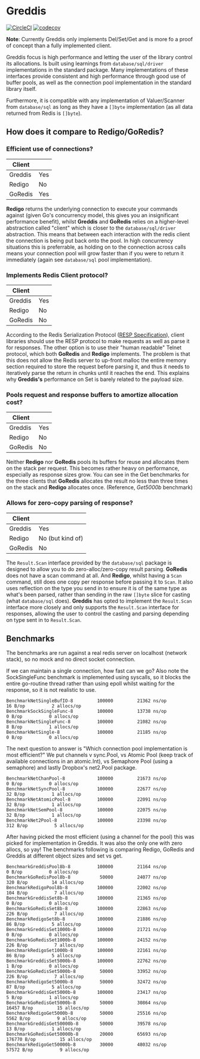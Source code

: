 # Greddis

[![CircleCI](https://circleci.com/gh/mikn/greddis/tree/master.svg?style=svg)](https://circleci.com/gh/mikn/greddis/tree/master)
[![codecov](https://codecov.io/gh/mikn/greddis/branch/master/graph/badge.svg)](https://codecov.io/gh/mikn/greddis)

**Note**: Currently Greddis only implements Del/Set/Get and is more fo a proof of concept than a fully implemented client.

Greddis focus is high performance and letting the user of the library control its allocations. Is built using learnings from `database/sql/driver` implementations in the standard package. Many implementations of these interfaces provide consistent and high performance through good use of buffer pools, as well as the connection pool implementation in the standard library itself.

Furthermore, it is compatible with any implementation of Valuer/Scanner from `database/sql` as long as they have a `[]byte` implementation (as all data returned from Redis is `[]byte`).

## How does it compare to Redigo/GoRedis?

### Efficient use of connections?

| Client  |     |
| ------- | --- |
| Greddis | Yes |
| Redigo  | No  |
| GoRedis | Yes |

**Redigo** returns the underlying connection to execute your commands against (given Go's concurrency model, this gives you an insignificant performance benefit), whilst **Greddis** and **GoRedis** relies on a higher-level abstraction called "client" which is closer to the `database/sql/driver` abstraction. This means that between each interaction with the redis client the connection is being put back onto the pool. In high concurrency situations this is preferrable, as holding on to the connection across calls means your connection pool will grow faster than if you were to return it immediately (again see `database/sql` pool implementation).

### Implements Redis Client protocol?

| Client  |     |
| ------- | --- |
| Greddis | Yes |
| Redigo  | No  |
| GoRedis | No  |

According to the Redis Serialization Protocol ([RESP Specification](https://redis.io/topics/protocol)), client libraries should use the RESP protocol to make requests as well as parse it for responses. The other option is to use their "human readable" Telnet protocol, which both **GoRedis** and **Redigo** implements. The problem is that this does not allow the Redis server to up-front malloc the entire memory section required to store the request before parsing it, and thus it needs to iteratively parse the return in chunks until it reaches the end. This explains why **Greddis's** performance on Set is barely related to the payload size.

### Pools request and response buffers to amortize allocation cost?

| Client  |     |
| ------- | --- |
| Greddis | Yes |
| Redigo  | No  |
| GoRedis | No  |

Neither **Redigo** nor **GoRedis** pools its buffers for reuse and allocates them on the stack per request. This becomes rather heavy on performance, especially as response sizes grow. You can see in the Get benchmarks for the three clients that **GoRedis** allocates the result no less than three times on the stack and **Redigo** allocates once. (Reference, *Get5000b* benchmark)

### Allows for zero-copy parsing of response?

| Client  |                  |
| ------- | ---------------- |
| Greddis | Yes              |
| Redigo  | No (but kind of) |
| GoRedis | No               |

The `Result.Scan` interface provided by the `database/sql` package is designed to allow you to do zero-alloc/zero-copy result parsing. **GoRedis** does not have a scan command at all. And **Redigo**, whilst having a `Scan` command, still does one copy per response before passing it to `Scan`. It also uses reflection on the type you send in to ensure it is of the same type as what's been parsed, rather than sending in the raw `[]byte` slice for casting (what `database/sql` does). **Greddis** has opted to implement the `Result.Scan` interface more closely and only supports the `Result.Scan` interface for responses, allowing the user to control the casting and parsing depending on type sent in to `Result.Scan`.

## Benchmarks

The benchmarks are run against a real redis server on localhost (network stack), so no mock and no direct socket connection.

If we can maintain a single connection, how fast can we go?
Also note the SockSingleFunc benchmark is implemented using syscalls, so it blocks the entire go-routine thread rather than using epoll whilst waiting for the response, so it is not realistic to use.
```
BenchmarkNetSingleBufIO-8     	  100000	     21362 ns/op	      16 B/op	       2 allocs/op
BenchmarkSockSingleFunc-8     	  100000	     13738 ns/op	       0 B/op	       0 allocs/op
BenchmarkNetSingleFunc-8      	  100000	     21082 ns/op	       8 B/op	       1 allocs/op
BenchmarkNetSingle-8          	  100000	     21185 ns/op	       0 B/op	       0 allocs/op
```
The next question to answer is "Which connection pool implementation is most efficient?"
We put channels v sync.Pool, vs Atomic Pool (keep track of available connections in an atomic.Int), vs Semaphore Pool (using a semaphore) and lastly Dropbox's net2.Pool package.
```
BenchmarkNetChanPool-8        	  100000	     21673 ns/op	       0 B/op	       0 allocs/op
BenchmarkNetSyncPool-8        	  100000	     22677 ns/op	      32 B/op	       1 allocs/op
BenchmarkNetAtomicPool-8      	  100000	     22091 ns/op	      32 B/op	       1 allocs/op
BenchmarkNetSemPool-8         	  100000	     22075 ns/op	      32 B/op	       1 allocs/op
BenchmarkNet2Pool-8           	  100000	     23398 ns/op	     312 B/op	       5 allocs/op
```
After having picked the most efficient (using a channel for the pool) this was picked for implementation in Greddis. It was also the only one with zero allocs, so yay!
The benchmarks following is comparing Redigo, GoRedis and Greddis at different object sizes and set vs get.
```
BenchmarkGreddisPool8b-8      	  100000	     21164 ns/op	       0 B/op	       0 allocs/op
BenchmarkGoRedisPool8b-8      	   50000	     24077 ns/op	     320 B/op	      14 allocs/op
BenchmarkRedigoPool8b-8       	  100000	     22002 ns/op	     104 B/op	       7 allocs/op
BenchmarkGreddisSet8b-8       	  100000	     21365 ns/op	       0 B/op	       0 allocs/op
BenchmarkGoRedisSet8b-8       	  100000	     22863 ns/op	     226 B/op	       7 allocs/op
BenchmarkRedigoSet8b-8        	  100000	     21886 ns/op	      86 B/op	       5 allocs/op
BenchmarkGreddisSet1000b-8    	  100000	     21721 ns/op	       0 B/op	       0 allocs/op
BenchmarkGoRedisSet1000b-8    	  100000	     24152 ns/op	     226 B/op	       7 allocs/op
BenchmarkRedigoSet1000b-8     	  100000	     22161 ns/op	      86 B/op	       5 allocs/op
BenchmarkGreddisSet5000b-8    	  100000	     22762 ns/op	       1 B/op	       0 allocs/op
BenchmarkGoRedisSet5000b-8    	   50000	     33952 ns/op	     226 B/op	       7 allocs/op
BenchmarkRedigoSet5000b-8     	   50000	     32472 ns/op	      87 B/op	       5 allocs/op
BenchmarkGreddisGet5000b-8    	  100000	     23417 ns/op	       5 B/op	       1 allocs/op
BenchmarkGoRedisGet5000b-8    	   50000	     30864 ns/op	   16457 B/op	      15 allocs/op
BenchmarkRedigoGet5000b-8     	   50000	     25516 ns/op	    5562 B/op	       9 allocs/op
BenchmarkGreddisGet50000b-8   	   50000	     39578 ns/op	      13 B/op	       1 allocs/op
BenchmarkGoRedisGet50000b-8   	   20000	     65693 ns/op	  176770 B/op	      15 allocs/op
BenchmarkRedigoGet50000b-8    	   30000	     48032 ns/op	   57572 B/op	       9 allocs/op
